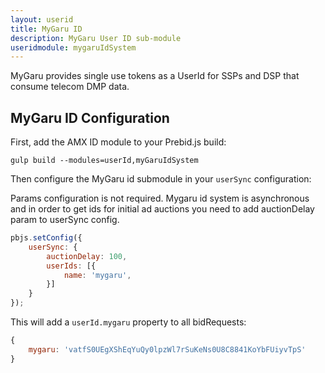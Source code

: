 ```yaml
---
layout: userid
title: MyGaru ID
description: MyGaru User ID sub-module
useridmodule: mygaruIdSystem
---
```


MyGaru provides single use tokens as a UserId for SSPs and DSP that consume telecom DMP data.

## MyGaru ID Configuration

First, add the AMX ID module to your Prebid.js build:

```shell
gulp build --modules=userId,myGaruIdSystem
```

Then configure the MyGaru id submodule in your `userSync` configuration:

Params configuration is not required.
Mygaru id system is asynchronous and in order to get ids for initial ad auctions you need to add auctionDelay param to userSync config.

```javascript
pbjs.setConfig({
    userSync: {
        auctionDelay: 100,
        userIds: [{
            name: 'mygaru',
        }]
    }
});
```

This will add a `userId.mygaru` property to all bidRequests:

```javascript
{
    mygaru: 'vatfS0UEgXShEqYuQy0lpzWl7rSuKeNs0U8C8841KoYbFUiyvTpS'
}
```

